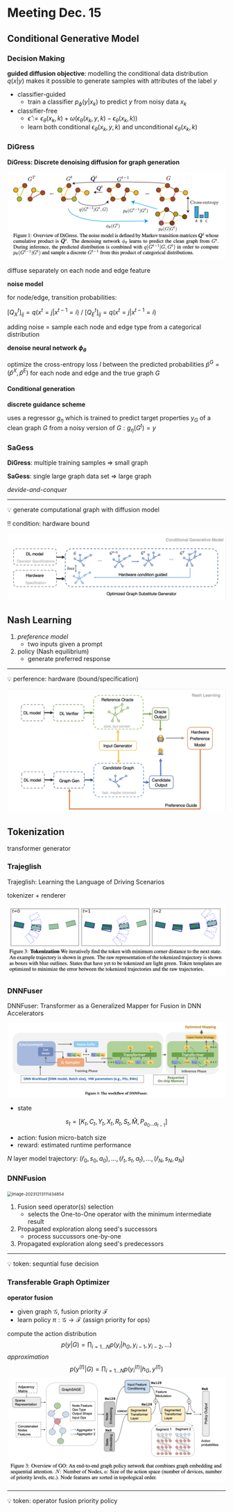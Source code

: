 # Meeting Dec. 15





## Conditional Generative Model



### Decision Making

**guided diffusion objective**: modelling the conditional data distribution $q(x|y)$ makes it possible to generate samples with attributes of the label $y$

- classifier-guided
  - train a classifier $p_\phi(y|x_k)$ to predict $y$ from noisy data $x_k$
- classifier-free
  - $\hat \epsilon := \epsilon_\theta(x_k,k)+\omega(\epsilon_\theta(x_k,y,k)-\epsilon_\theta(x_k,k))$
  - learn both conditional $\epsilon_\theta(x_k,y,k)$ and unconditional $\epsilon_\theta(x_k,k)$



### DiGress

**DiGress: Discrete denoising diffusion for graph generation**

![image-20231212150157683](../assets/images/image-20231212150157683.png)

diffuse separately on each node and edge feature

**noise model**

for node/edge, transition probabilities:

$[Q_X^t]_{ij}=q(x^t=j|x^{t-1}=i)$ / $[Q_E^t]_{ij}=q(x^t=j|x^{t-1}=i)$ 

adding noise = sample each node and edge type from a categorical distribution

**denoise neural network $\phi_\theta$**

optimize the cross-entropy loss $l$ between the predicted probabilities $\hat p^G=(\hat p^X,\hat p ^E)$ for each node and edge and the true graph $G$

#### Conditional generation

**discrete guidance scheme**

uses a regressor $g_\eta$ which is trained to predict target properties $y_G$ of a clean graph $G$ from a noisy version of $G: g_η(G^t) = y$



### SaGess

**DiGress**: multiple training samples => small graph

**SaGess**: single large graph data set => large graph

*devide-and-conquer*

***

💡 generate computational graph with diffusion model

‼️ condition: hardware bound

![image-20231213160321840](../assets/images/image-20231213160321840.png)





## Nash Learning

1. *preference model*
   - two inputs given a prompt
2. policy (Nash equilibrium)
   - generate preferred response

***

💡 perference: hardware (bound/specification)

![image-20231213160346249](../assets/images/image-20231213160346249.png)





## Tokenization

transformer generator



### Trajeglish

Trajeglish: Learning the Language of Driving Scenarios

tokenizer + renderer

![image-20231211201910900](../assets/images/image-20231211201910900.png)



### DNNFuser

DNNFuser: Transformer as a Generalized Mapper for Fusion in DNN Accelerators

![image-20231215144802792](../assets/images/image-20231215144802792.png)

- state

$$
s_t=[K_t,C_t,Y_t,X_t,R_t,S_t,\widehat M,P_{a_0\dots a_{t-1}}]
$$

- action: fusion micro-batch size
- reward: estimated runtime performance

$N$ layer model trajectory: $(\widehat r_0,s_0,a_0),\dots,(\widehat r_t,s_t,a_t),\dots,(\widehat r_N,s_N,a_N)$ 



### DNNFusion

<img src="../assets/images/image-20231213111434854.png" alt="image-20231213111434854" style="zoom:67%;" />

1. Fusion seed operator(s) selection
   - selects the One-to-One operator with the minimum intermediate result
2. Propagated exploration along seed's successors
   - process succussors one-by-one
3. Propagated exploration along seed's predecessors

***

💡 token: sequntial fuse decision



### Transferable Graph Optimizer

**operator fusion**

- given graph $\mathcal{G}$, fusion priority $\mathcal{F}$
- learn policy $\pi:\mathcal{G}\rightarrow \mathcal{F}$ (assign priority for ops)

compute the action distribution
$$
p(y|G)=\prod_{i=1\dots N}p(y_i|h_G,y_{i-1},y_{i-2},\dots)
$$
*approximation*
$$
p(y^{(t)}|G)=\prod_{i=1\dots N}p(y_i^{(t)}|h_G,y^{(t)})
$$
![image-20231206145917152](../assets/images/image-20231206145917152.png)

***

💡 token: operator fusion priority policy